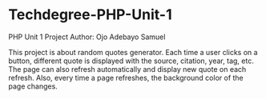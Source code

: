 # Techdegree-PHP-Unit-1
 PHP Unit 1 Project
 Author: Ojo Adebayo Samuel
 
 This project is about random quotes generator.
 Each time a user clicks on a button, different quote is displayed with the source, citation, year, tag, etc.
 The page can also refresh automatically and display new quote on each refresh.
 Also, every time a page refreshes, the background color of the page changes.
